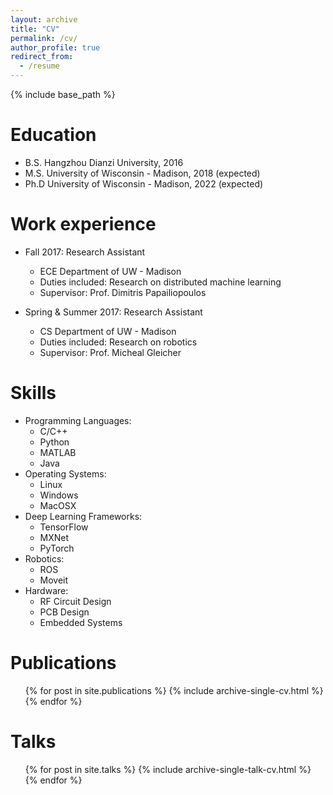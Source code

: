 ```yaml
---
layout: archive
title: "CV"
permalink: /cv/
author_profile: true
redirect_from:
  - /resume
---
```


{% include base_path %}

Education
======
* B.S. Hangzhou Dianzi University, 2016
* M.S. University of Wisconsin - Madison, 2018 (expected)
* Ph.D University of Wisconsin - Madison, 2022 (expected)

Work experience
======
* Fall 2017: Research Assistant
  * ECE Department of UW - Madison
  * Duties included: Research on distributed machine learning
  * Supervisor: Prof. Dimitris Papailiopoulos

* Spring & Summer 2017: Research Assistant
  * CS Department of UW - Madison
  * Duties included: Research on robotics
  * Supervisor: Prof. Micheal Gleicher
  
Skills
======
* Programming Languages:
  * C/C++
  * Python
  * MATLAB
  * Java
* Operating Systems:
  * Linux
  * Windows
  * MacOSX
* Deep Learning Frameworks:
  * TensorFlow
  * MXNet
  * PyTorch
* Robotics:
  * ROS
  * Moveit
* Hardware:
  * RF Circuit Design
  * PCB Design
  * Embedded Systems

Publications
======
  <ul>{% for post in site.publications %}
    {% include archive-single-cv.html %}
  {% endfor %}</ul>
  
Talks
======
  <ul>{% for post in site.talks %}
    {% include archive-single-talk-cv.html %}
  {% endfor %}</ul>  
